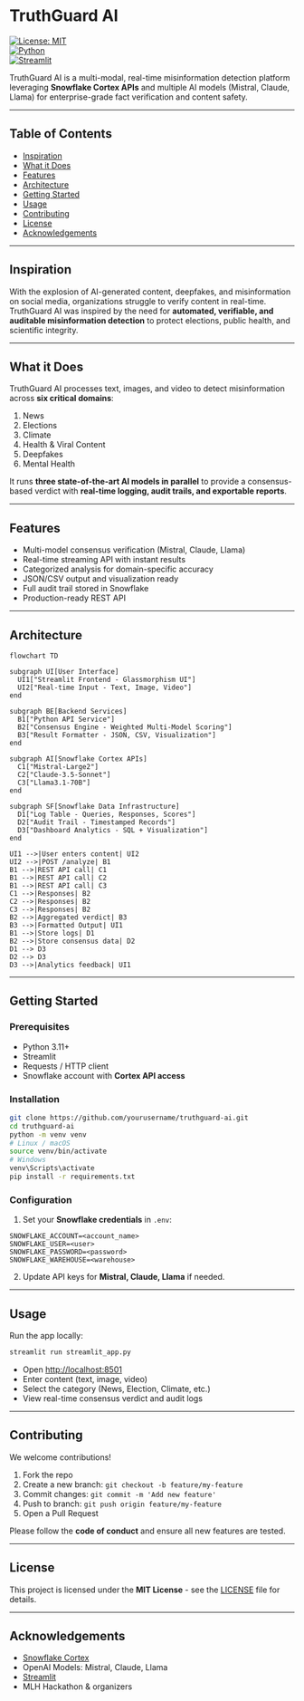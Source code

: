 

# TruthGuard AI

[![License: MIT](https://img.shields.io/badge/License-MIT-blue.svg)](LICENSE)  
[![Python](https://img.shields.io/badge/Python-3.11+-blue)](https://www.python.org/)  
[![Streamlit](https://img.shields.io/badge/Streamlit-1.25-orange)](https://streamlit.io/)

TruthGuard AI is a multi-modal, real-time misinformation detection platform leveraging **Snowflake Cortex APIs** and multiple AI models (Mistral, Claude, Llama) for enterprise-grade fact verification and content safety.

---

## Table of Contents

- [Inspiration](#inspiration)  
- [What it Does](#what-it-does)  
- [Features](#features)  
- [Architecture](#architecture)  
- [Getting Started](#getting-started)  
- [Usage](#usage)  
- [Contributing](#contributing)  
- [License](#license)  
- [Acknowledgements](#acknowledgements)  

---

## Inspiration

With the explosion of AI-generated content, deepfakes, and misinformation on social media, organizations struggle to verify content in real-time. TruthGuard AI was inspired by the need for **automated, verifiable, and auditable misinformation detection** to protect elections, public health, and scientific integrity.

---

## What it Does

TruthGuard AI processes text, images, and video to detect misinformation across **six critical domains**:

1. News  
2. Elections  
3. Climate  
4. Health & Viral Content  
5. Deepfakes  
6. Mental Health  

It runs **three state-of-the-art AI models in parallel** to provide a consensus-based verdict with **real-time logging, audit trails, and exportable reports**.

---

## Features

- Multi-model consensus verification (Mistral, Claude, Llama)  
- Real-time streaming API with instant results  
- Categorized analysis for domain-specific accuracy  
- JSON/CSV output and visualization ready  
- Full audit trail stored in Snowflake  
- Production-ready REST API  

---

## Architecture

```mermaid
flowchart TD

subgraph UI[User Interface]
  UI1["Streamlit Frontend - Glassmorphism UI"]
  UI2["Real-time Input - Text, Image, Video"]
end

subgraph BE[Backend Services]
  B1["Python API Service"]
  B2["Consensus Engine - Weighted Multi-Model Scoring"]
  B3["Result Formatter - JSON, CSV, Visualization"]
end

subgraph AI[Snowflake Cortex APIs]
  C1["Mistral-Large2"]
  C2["Claude-3.5-Sonnet"]
  C3["Llama3.1-70B"]
end

subgraph SF[Snowflake Data Infrastructure]
  D1["Log Table - Queries, Responses, Scores"]
  D2["Audit Trail - Timestamped Records"]
  D3["Dashboard Analytics - SQL + Visualization"]
end

UI1 -->|User enters content| UI2
UI2 -->|POST /analyze| B1
B1 -->|REST API call| C1
B1 -->|REST API call| C2
B1 -->|REST API call| C3
C1 -->|Responses| B2
C2 -->|Responses| B2
C3 -->|Responses| B2
B2 -->|Aggregated verdict| B3
B3 -->|Formatted Output| UI1
B1 -->|Store logs| D1
B2 -->|Store consensus data| D2
D1 --> D3
D2 --> D3
D3 -->|Analytics feedback| UI1
````

---

## Getting Started

### Prerequisites

* Python 3.11+
* Streamlit
* Requests / HTTP client
* Snowflake account with **Cortex API access**

### Installation

```bash
git clone https://github.com/yourusername/truthguard-ai.git
cd truthguard-ai
python -m venv venv
# Linux / macOS
source venv/bin/activate
# Windows
venv\Scripts\activate
pip install -r requirements.txt
```

### Configuration

1. Set your **Snowflake credentials** in `.env`:

```env
SNOWFLAKE_ACCOUNT=<account_name>
SNOWFLAKE_USER=<user>
SNOWFLAKE_PASSWORD=<password>
SNOWFLAKE_WAREHOUSE=<warehouse>
```

2. Update API keys for **Mistral, Claude, Llama** if needed.

---

## Usage

Run the app locally:

```bash
streamlit run streamlit_app.py
```

* Open [http://localhost:8501](http://localhost:8501)
* Enter content (text, image, video)
* Select the category (News, Election, Climate, etc.)
* View real-time consensus verdict and audit logs

---

## Contributing

We welcome contributions!

1. Fork the repo
2. Create a new branch: `git checkout -b feature/my-feature`
3. Commit changes: `git commit -m 'Add new feature'`
4. Push to branch: `git push origin feature/my-feature`
5. Open a Pull Request

Please follow the **code of conduct** and ensure all new features are tested.

---

## License

This project is licensed under the **MIT License** - see the [LICENSE](LICENSE) file for details.

---

## Acknowledgements

* [Snowflake Cortex](https://www.snowflake.com/cortex/)
* OpenAI Models: Mistral, Claude, Llama
* [Streamlit](https://streamlit.io)
* MLH Hackathon & organizers

```

